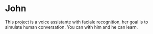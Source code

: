 # John
This project is a voice assistante with faciale recognition, her goal is to simulate human conversation. You can with him and he can learn.
